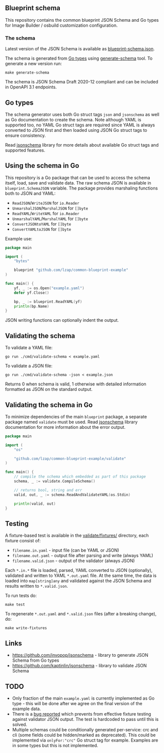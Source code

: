 ## Blueprint schema

This repository contains the common blueprint JSON Schema and Go types for Image Builder / osbuild customization configuration.

### The schema

Latest version of the JSON Schema is available as [blueprint-schema.json](blueprint-schema.json).

The schema is generated from [Go types](blueprint.go) using [generate-schema](cmd/generate-schema/main.go) tool. To generate a new version run:

    make generate-schema

The schema is JSON Schema Draft 2020-12 compliant and can be included in OpenAPI 3.1 endpoints.

## Go types

The schema generator uses both Go struct tags `json` and `jsonschema` as well as Go documentation to create the schema. Note although YAML is supported too, no YAML Go struct tags are required since YAML is always converted to JSON first and then loaded using JSON Go struct tags to ensure consistency.

Read [jsonschema](https://github.com/invopop/jsonschema) library for more details about available Go struct tags and supported features.

## Using the schema in Go

This repository is a Go package that can be used to access the schema itself, load, save and validate data. The raw schema JSON is available in `blueprint.SchemaJSON` variable. The package provides marshaling functions both to JSON and YAML:

* `ReadJSON`/`WriteJSON` for `io.Reader`
* `UnmarshalJSON`/`MarshalJSON` for `[]byte`
* `ReadYAML`/`WriteYAML` for `io.Reader`
* `UnmarshalYAML`/`MarshalYAML` for `[]byte`
* `ConvertJSONtoYAML` for `[]byte`
* `ConvertYAMLtoJSON` for `[]byte`

Example use:

```go
package main

import (
    "bytes"

    blueprint "github.com/lzap/common-blueprint-example"
)

func main() {
    yf, _ := os.Open("example.yaml")
    defer yf.Close()

    bp, _ := blueprint.ReadYAML(yf)
    println(bp.Name)
}
```

JSON writing functions can optionally indent the output.

## Validating the schema

To validate a YAML file:

    go run ./cmd/validate-schema < example.yaml

To validate a JSON file:

    go run ./cmd/validate-schema -json < example.json

Returns 0 when schema is valid, 1 otherwise with detailed information formatted as JSON on the standard output.

## Validating the schema in Go

To minimize dependencies of the main `blueprint` package, a separate package named `validate` must be used. Read [jsonschema](https://github.com/kaptinlin/jsonschema) library documentation for more information about the error output.

```go
package main

import (
    "os"

    "github.com/lzap/common-blueprint-example/validate"
)

func main() {
    // compile the schema which embedded as part of this package
    schema, _ := validate.CompileSchema()

    // returns bool, string and err
    valid, out, _ := schema.ReadAndValidateYAML(os.Stdin)

    println(valid, out)
}
```

## Testing

A fixture-based test is available in the [validate/fixtures/](validate/fixtures/) directory, each fixture consist of:

* `filename.in.yaml` - input file (can be YAML or JSON)
* `filename.out.yaml` - output file after parsing and write (always YAML)
* `filename.valid.json` - output of the validator (always JSON)

Each `*.in.*` file is loaded, parsed, YAML converted to JSON (optionally), validated and written to YAML `*.out.yaml` file. At the same time, the data is loaded into `map[string]any` and validated against the JSON Schema and results written to `*.valid.json`.

To run tests do:

    make test

To regenerate `*.out.yaml` and `*.valid.json` files (after a breaking change), do:

    make write-fixtures

## Links

* https://github.com/invopop/jsonschema - library to generate JSON Schema from Go types
* https://github.com/kaptinlin/jsonschema - library to validate JSON Schema

## TODO

* Only fraction of the main `example.yaml` is currently implemented as Go type - this will be done after we agree on the final version of the example data.
* There is a [bug reported](https://github.com/kaptinlin/jsonschema/issues/27) which prevents from effective fixture testing against validator JSON output. The test is hardcoded to pass until this is solved.
* Multiple schemas could be conditionally generated per-service: crc and cli (some fields could be hidden/marked as deprecated). This could be implemented via `onlyFor:"crc"` Go struct tag for example. Examples are in some types but this is not implemented.

